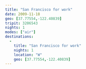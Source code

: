 ```yaml
---
title: "San Francisco for work"
date: 2009-11-18
geo: [37.77554,-122.40839]
tripit: 3206543
nights: 1
modes: ["air"]
destinations:
  -
    title: "San Francisco for work"
    nights: 1
    location: "W"
    geo: [37.77554,-122.40839]
---
```



